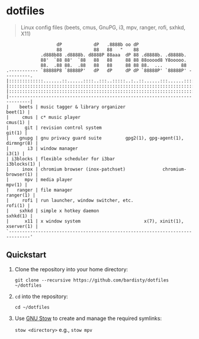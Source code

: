 # dotfiles

> Linux config files (beets, cmus, GnuPG, i3, mpv, ranger, rofi, sxhkd, X11)

```text
                   dP            dP   .8888b oo dP
                   88            88   88   "    88
             .d888b88 .d8888b. d8888P 88aaa  dP 88 .d8888b. .d8888b.
             88'  `88 88'  `88   88   88     88 88 88ooood8 Y8ooooo.
             88.  .88 88.  .88   88   88     88 88 88.  ...       88
.----------- `88888P8 `88888P'   dP   dP     dP dP `88888P' `88888P' ----------.
|:::::::::::::.......::......::::..:::..:::::..:..::......:::......::::::::::::|
|::::::::::::::::::::::::::::::::::::::::::::::::::::::::::::::::::::::::::::::|
|::::::::::::::::::::::::::::::::::::::::::::::::::::::::::::::::::::::::::::::|
|------------------------------------------------------------------------------|
|    beets | music tagger & library organizer                          beet(1) |
|     cmus | c* music player                                           cmus(1) |
|      git | revision control system                                    git(1) |
|    gnupg | gnu privacy guard suite         gpg2(1), gpg-agent(1), dirmngr(8) |
|       i3 | window manager                                              i3(1) |
| i3blocks | flexible scheduler for i3bar                          i3blocks(1) |
|     inox | chromium browser (inox-patchset)              chromium-browser(1) |
|      mpv | media player                                               mpv(1) |
|   ranger | file manager                                            ranger(1) |
|     rofi | run launcher, window switcher, etc.                       rofi(1) |
|    sxhkd | simple x hotkey daemon                                   sxhkd(1) |
|      x11 | x window system                        x(7), xinit(1), xserver(1) |
`------------------------------------------------------------------------------'
```

## Quickstart

1. Clone the repository into your home directory:

   `git clone --recursive https://github.com/bardisty/dotfiles ~/dotfiles`

2. `cd` into the repository:

   `cd ~/dotfiles`

3. Use [GNU Stow](https://www.gnu.org/software/stow/) to create and manage
   the required symlinks:

   `stow <directory>` e.g., `stow mpv`
